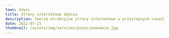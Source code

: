 ```yaml
---
town: Gdyni
title: Strony internetowe Gdynia
description: Tworzę atrakcyjne strony internetowe w przystepnych cenach dla firm z Gdyni. Zadzwoń do mnie +48 788 660 190
date: 2022-07-15
thumbnail: /assets/img/services/pozycjonowanie.jpg
---
```



